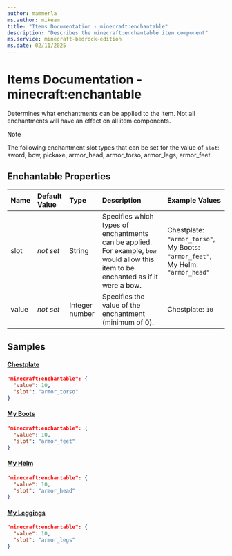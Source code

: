 ```yaml
---
author: mammerla
ms.author: mikeam
title: "Items Documentation - minecraft:enchantable"
description: "Describes the minecraft:enchantable item component"
ms.service: minecraft-bedrock-edition
ms.date: 02/11/2025 
---
```


# Items Documentation - minecraft:enchantable

Determines what enchantments can be applied to the item. Not all enchantments will have an effect on all item components.

> [!Note]
> The following enchantment slot types that can be set for the value of `slot`: sword, bow, pickaxe, armor_head, armor_torso, armor_legs, armor_feet.


## Enchantable Properties

|Name       |Default Value |Type |Description |Example Values |
|:----------|:-------------|:----|:-----------|:------------- |
| slot | *not set* | String | Specifies which types of enchantments can be applied. For example, `bow` would allow this item to be enchanted as if it were a bow. | Chestplate: `"armor_torso"`, My Boots: `"armor_feet"`, My Helm: `"armor_head"` | 
| value | *not set* | Integer number | Specifies the value of the enchantment (minimum of 0). | Chestplate: `10` | 

## Samples

#### [Chestplate](https://github.com/microsoft/minecraft-samples/tree/main/custom_items/behavior_packs/custom_item/items/chestplate.json)


```json
"minecraft:enchantable": {
  "value": 10,
  "slot": "armor_torso"
}
```

#### [My Boots](https://github.com/microsoft/minecraft-samples/tree/main/custom_items/behavior_packs/custom_item/items/my_boots.json)


```json
"minecraft:enchantable": {
  "value": 10,
  "slot": "armor_feet"
}
```

#### [My Helm](https://github.com/microsoft/minecraft-samples/tree/main/custom_items/behavior_packs/custom_item/items/my_helm.json)


```json
"minecraft:enchantable": {
  "value": 10,
  "slot": "armor_head"
}
```

#### [My Leggings](https://github.com/microsoft/minecraft-samples/tree/main/custom_items/behavior_packs/custom_item/items/my_leggings.json)


```json
"minecraft:enchantable": {
  "value": 10,
  "slot": "armor_legs"
}
```
